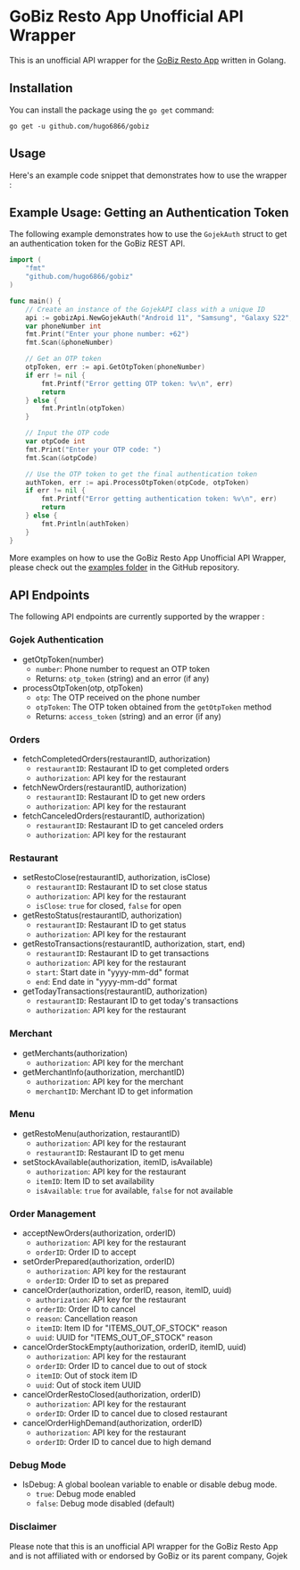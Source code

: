 # GoBiz Resto App Unofficial API Wrapper

This is an unofficial API wrapper for the [GoBiz Resto App](https://www.gobiz.co.id/) written in Golang.

## Installation

You can install the package using the `go get` command:
```
go get -u github.com/hugo6866/gobiz
```

## Usage

Here's an example code snippet that demonstrates how to use the wrapper :

## Example Usage: Getting an Authentication Token

The following example demonstrates how to use the `GojekAuth` struct to get an authentication token for the GoBiz REST API.

```go
import (
	"fmt"
	"github.com/hugo6866/gobiz"
)

func main() {
	// Create an instance of the GojekAPI class with a unique ID
	api := gobizApi.NewGojekAuth("Android 11", "Samsung", "Galaxy S22", "1453455d71e619")
	var phoneNumber int
	fmt.Print("Enter your phone number: +62")
	fmt.Scan(&phoneNumber)

	// Get an OTP token
	otpToken, err := api.GetOtpToken(phoneNumber)
	if err != nil {
		fmt.Printf("Error getting OTP token: %v\n", err)
		return
	} else {
		fmt.Println(otpToken)
	}

	// Input the OTP code
	var otpCode int
	fmt.Print("Enter your OTP code: ")
	fmt.Scan(&otpCode)

	// Use the OTP token to get the final authentication token
	authToken, err := api.ProcessOtpToken(otpCode, otpToken)
	if err != nil {
		fmt.Printf("Error getting authentication token: %v\n", err)
		return
	} else {
		fmt.Println(authToken)
	}
}
```
More examples on how to use the GoBiz Resto App Unofficial API Wrapper, please check out the [examples folder](https://github.com/hugo6866/gobiz/tree/master/example) in the GitHub repository. 

## API Endpoints

The following API endpoints are currently supported by the wrapper :

### Gojek Authentication
- getOtpToken(number)
  - `number`: Phone number to request an OTP token
  - Returns: `otp_token` (string) and an error (if any)
- processOtpToken(otp, otpToken)
  - `otp`: The OTP received on the phone number
  - `otpToken`: The OTP token obtained from the `getOtpToken` method
  - Returns: `access_token` (string) and an error (if any)

### Orders
- fetchCompletedOrders(restaurantID, authorization)
  - `restaurantID`: Restaurant ID to get completed orders
  - `authorization`: API key for the restaurant
- fetchNewOrders(restaurantID, authorization)
  - `restaurantID`: Restaurant ID to get new orders
  - `authorization`: API key for the restaurant
- fetchCanceledOrders(restaurantID, authorization)
  - `restaurantID`: Restaurant ID to get canceled orders
  - `authorization`: API key for the restaurant

### Restaurant
- setRestoClose(restaurantID, authorization, isClose)
  - `restaurantID`: Restaurant ID to set close status
  - `authorization`: API key for the restaurant
  - `isClose`: `true` for closed, `false` for open
- getRestoStatus(restaurantID, authorization)
  - `restaurantID`: Restaurant ID to get status
  - `authorization`: API key for the restaurant
- getRestoTransactions(restaurantID, authorization, start, end)
  - `restaurantID`: Restaurant ID to get transactions
  - `authorization`: API key for the restaurant
  - `start`: Start date in "yyyy-mm-dd" format
  - `end`: End date in "yyyy-mm-dd" format
- getTodayTransactions(restaurantID, authorization)
  - `restaurantID`: Restaurant ID to get today's transactions
  - `authorization`: API key for the restaurant

### Merchant
- getMerchants(authorization)
  - `authorization`: API key for the merchant
- getMerchantInfo(authorization, merchantID)
  - `authorization`: API key for the merchant
  - `merchantID`: Merchant ID to get information

### Menu
- getRestoMenu(authorization, restaurantID)
  - `authorization`: API key for the restaurant
  - `restaurantID`: Restaurant ID to get menu
- setStockAvailable(authorization, itemID, isAvailable)
  - `authorization`: API key for the restaurant
  - `itemID`: Item ID to set availability
  - `isAvailable`: `true` for available, `false` for not available

### Order Management
- acceptNewOrders(authorization, orderID)
  - `authorization`: API key for the restaurant
  - `orderID`: Order ID to accept
- setOrderPrepared(authorization, orderID)
  - `authorization`: API key for the restaurant
  - `orderID`: Order ID to set as prepared
- cancelOrder(authorization, orderID, reason, itemID, uuid)
  - `authorization`: API key for the restaurant
  - `orderID`: Order ID to cancel
  - `reason`: Cancellation reason
  - `itemID`: Item ID for "ITEMS_OUT_OF_STOCK" reason
  - `uuid`: UUID for "ITEMS_OUT_OF_STOCK" reason
- cancelOrderStockEmpty(authorization, orderID, itemID, uuid)
  - `authorization`: API key for the restaurant
  - `orderID`: Order ID to cancel due to out of stock
  - `itemID`: Out of stock item ID
  - `uuid`: Out of stock item UUID
- cancelOrderRestoClosed(authorization, orderID)
  - `authorization`: API key for the restaurant
  - `orderID`: Order ID to cancel due to closed restaurant
- cancelOrderHighDemand(authorization, orderID)
  - `authorization`: API key for the restaurant
  - `orderID`: Order ID to cancel due to high demand

### Debug Mode
- IsDebug: A global boolean variable to enable or disable debug mode.
  - `true`: Debug mode enabled
  - `false`: Debug mode disabled (default)

### Disclaimer
Please note that this is an unofficial API wrapper for the GoBiz Resto App and is not affiliated with or endorsed by GoBiz or its parent company, Gojek

